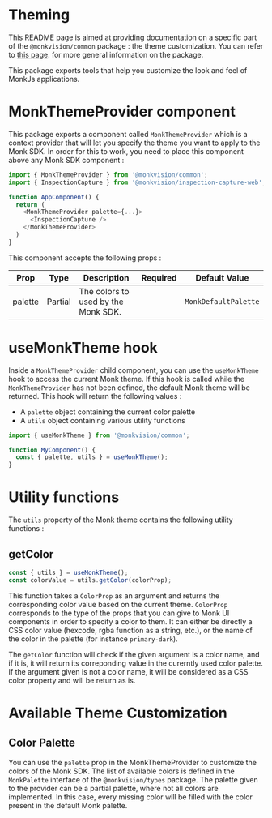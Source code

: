 # Theming
This README page is aimed at providing documentation on a specific part of the `@monkvision/common` package : the
theme customization. You can refer to [this page](README.md). for more general information on the package.

This package exports tools that help you customize the look and feel of MonkJs applications.

# MonkThemeProvider component
This package exports a component called `MonkThemeProvider` which is a context provider that will let you specify the
theme you want to apply to the Monk SDK. In order for this to work, you need to place this component above any Monk SDK
component :

```typescript jsx
import { MonkThemeProvider } from '@monkvision/common';
import { InspectionCapture } from '@monkvision/inspection-capture-web';

function AppComponent() {
  return (
    <MonkThemeProvider palette={...}>
      <InspectionCapture />
    </MonkThemeProvider>
  )
}
```

This component accepts the following props :

| Prop    | Type                 | Description                         | Required | Default Value        |
|---------|----------------------|-------------------------------------|----------|----------------------|
| palette | Partial<MonkPalette> | The colors to used by the Monk SDK. |          | `MonkDefaultPalette` |

# useMonkTheme hook
Inside a `MonkThemeProvider` child component, you can use the `useMonkTheme` hook to access the current Monk theme. If
this hook is called while the `MonkThemeProvider` has not been defined, the default Monk theme will be returned. This
hook will return the following values :

- A `palette` object containing the current color palette
- A `utils` object containing various utility functions

```typescript jsx
import { useMonkTheme } from '@monkvision/common';

function MyComponent() {
  const { palette, utils } = useMonkTheme();
}
```

# Utility functions
The `utils` property of the Monk theme contains the following utility functions :

## getColor
```typescript
const { utils } = useMonkTheme();
const colorValue = utils.getColor(colorProp);
```

This function takes a `ColorProp` as an argument and returns the corresponding color value based on the current theme.
`ColorProp` corresponds to the type of the props that you can give to Monk UI components in order to specify a color to
them. It can either be directly a CSS color value (hexcode, rgba function as a string, etc.), or the name of the color
in the palette (for instance `primary-dark`).

The `getColor` function will check if the given argument is a color name, and if it is, it will return its correponding
value in the curerntly used color palette. If the argument given is not a color name, it will be considered as a CSS
color property and will be return as is.

# Available Theme Customization
## Color Palette
You can use the `palette` prop in the MonkThemeProvider to customize the colors of the Monk SDK. The list of available
colors is defined in the `MonkPalette` interface of the `@monkvision/types` package. The palette given to the provider
can be a partial palette, where not all colors are implemented. In this case, every missing color will be filled with
the color present in the default Monk palette.
